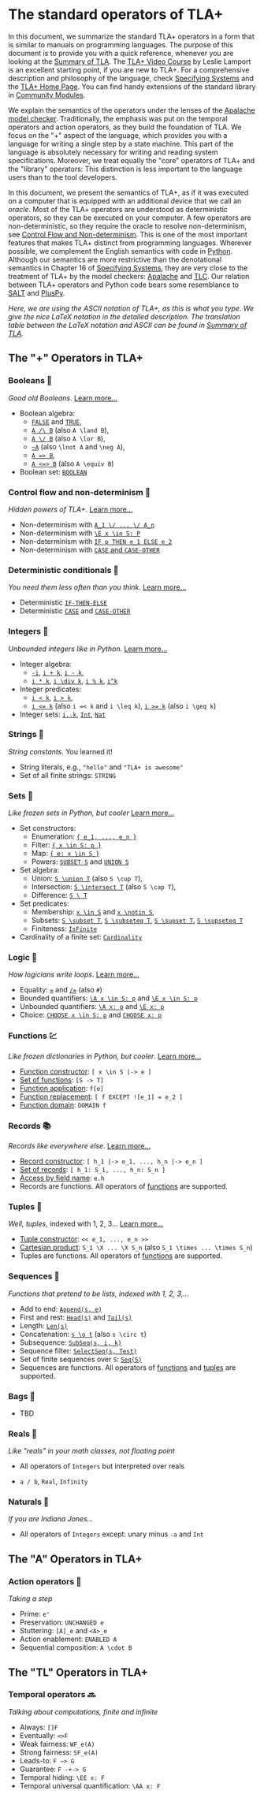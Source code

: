 # The standard operators of TLA+

In this document, we summarize the standard TLA+ operators in a form that is
similar to manuals on programming languages. The purpose of this document is to
provide you with a quick reference, whenever you are looking at the [Summary of
TLA]. The [TLA+ Video
Course](http://lamport.azurewebsites.net/video/videos.html) by Leslie Lamport
is an excellent starting point, if you are new to TLA+.  For a comprehensive
description and philosophy of the language, check [Specifying Systems] and the
[TLA+ Home Page]. You can find handy extensions of the standard library in
[Community Modules].

We explain the semantics of the operators under the lenses of the [Apalache
model checker].  Traditionally, the emphasis was put on the temporal operators
and action operators, as they build the foundation of TLA. We focus on the "+"
aspect of the language, which provides you with a language for writing a single
step by a state machine.  This part of the language is absolutely necessary for
writing and reading system specifications.  Moreover, we treat equally the
"core" operators of TLA+ and the "library" operators: This distinction is less
important to the language users than to the tool developers.

In this document, we present the semantics of TLA+, as if it was executed on a
computer that is equipped with an additional device that we call an _oracle_.
Most of the TLA+ operators are understood as deterministic operators, so they
can be executed on your computer. A few operators are non-deterministic, so
they require the oracle to resolve non-determinism, see [Control Flow and
Non-determinism]. This is one of the most important features that makes TLA+
distinct from programming languages.  Wherever possible, we complement the
English semantics with code in [Python](https://www.python.org/). Although our
semantics are more restrictive than the denotational semantics in Chapter 16 of
[Specifying Systems], they are very close to the treatment of TLA+ by the model
checkers: [Apalache](https://github.com/informalsystems/apalache) and
[TLC](http://lamport.azurewebsites.net/tla/tools.html). Our relation between
TLA+ operators and Python code bears some resemblance to
[SALT](https://github.com/Viasat/salt) and
[PlusPy](https://github.com/tlaplus/PlusPy).

_Here, we are using the ASCII notation of TLA+, as this is what you
type. We give the nice LaTeX notation in the detailed description.  The
translation table between the LaTeX notation and ASCII can be found in [Summary
of TLA]._

## The "+" Operators in TLA+

### Booleans :traffic_light:

_Good old Booleans_. [Learn more...](./booleans.md)

 - Boolean algebra:
   - [`FALSE`](./booleans.md#const) and [`TRUE`](./booleans.md#const),
   - [`A /\ B`](./booleans.md#and) (also `A \land B`),
   - [`A \/ B`](./booleans.md#or) (also `A \lor B`),
   - [`~A`](./booleans.md#not) (also `\lnot A` and `\neg A`),
   - [`A => B`](./booleans.md#implies),
   - [`A <=> B`](./booleans.md#equiv) (also `A \equiv B`)
 - Boolean set: [`BOOLEAN`](./booleans.md#const)

### Control flow and non-determinism :twisted_rightwards_arrows:

 _Hidden powers of TLA+_. [Learn more...](./control-and-nondeterminism.md)

 - Non-determinism with [`A_1 \/ ... \/ A_n`](./control-and-nondeterminism.md#nondetOr)
 - Non-determinism with [`\E x \in S: P`](./control-and-nondeterminism.md#nondetExists)
 - Non-determinism with [`IF p THEN e_1 ELSE e_2`](./control-and-nondeterminism.md#nondetIte)
 - Non-determinism with [`CASE` and `CASE-OTHER`](./control-and-nondeterminism.md#nondetCase)

### Deterministic conditionals :taxi:

 _You need them less often than you think_. [Learn more...](./conditionals.md)

 - Deterministic [`IF-THEN-ELSE`](./conditionals.md#ite)
 - Deterministic [`CASE`](./conditionals.md#case) and [`CASE-OTHER`](./conditionals.md#caseOther)

### Integers :1234:

_Unbounded integers like in Python._ [Learn more...](./integers.md)

 - Integer algebra:
    - [`-i`](./integers.md#uminus), [`i + k`](./integers.md#plus),
        [`i - k`](./integers.md#minus),
    - [`i * k`](./integers.md#mult),
      [`i \div k`](./integers.md#div), [`i % k`](./integers.md#mod),
      [`i^k`](./integers.md#pow)
 - Integer predicates:
    - [`i < k`](./integers.md#lt), [`i > k`](./integers.md#gt),
    - [`i <= k`](./integers.md#lte) (also `i =< k` and `i \leq k`),
        [`i >= k`](./integers.md#gte) (also `i \geq k`)
 - Integer sets: [`i..k`](./integers.md#range),
    [`Int`](./integers.md#const), [`Nat`](./integers.md#const)

### Strings :abcd:

_String constants_. You learned it!

 - String literals, e.g., `"hello"` and `"TLA+ is awesome"`
 - Set of all finite strings: `STRING`

### Sets :sushi:

_Like frozen sets in Python, but cooler_ [Learn more...](./sets.md)

 - Set constructors:
   - Enumeration: [`{ e_1, ..., e_n }`](./sets.md#setEnum)
   - Filter: [`{ x \in S: p }`](./sets.md#filter)
   - Map: [`{ e: x \in S }`](./sets.md#map)
   - Powers: [`SUBSET S`](./sets.md#powerset) and [`UNION S`](./sets.md#fold)
 - Set algebra:
   - Union: [`S \union T`](./sets.md#union) (also `S \cup T`),
   - Intersection: [`S \intersect T`](./sets.md#intersect) (also `S \cap T`),
   - Difference: [`S \ T`](./sets.md#setminus)
 - Set predicates:
    - Membership: [`x \in S`](./sets.md#in) and [`x \notin S`](./sets.md#notin),
    - Subsets: [`S \subset T`](./sets.md#subset),
        [`S \subseteq T`](./sets.md#subseteq),
        [`S \supset T`](./sets.md#supset),
        [`S \supseteq T`](./sets.md#supseteq)
    - Finiteness: [`IsFinite`](./sets.md#finite)    
 - Cardinality of a finite set: [`Cardinality`](./sets.md#card)

### Logic :octopus:

_How logicians write loops_. [Learn more...](./logic.md)

 - Equality:
    [`=`](./logic.md#eq) and [`/=`](./logic.md#neq) (also `#`)
 - Bounded quantifiers:
    [`\A x \in S: p`](./logic.md#forallBounded) and [`\E x \in S: p`](./logic.md#existsBounded)
 - Unbounded quantifiers:
    [`\A x: p`](./logic.md#forall) and [`\E x: p`](./logic.md#exists)
 - Choice:
    [`CHOOSE x \in S: p`](./logic.md#chooseBounded) and [`CHOOSE x: p`](./logic.md#choose)

### Functions :chart:

_Like frozen dictionaries in Python, but cooler_. [Learn more...](./functions.md)

 - [Function constructor](./functions.md#funCtor): `[ x \in S |-> e ]`
 - [Set of functions](./functions.md#funSetCtor): `[S -> T]`
 - [Function application](./functions.md#funApp): `f[e]`
 - [Function replacement](./functions.md#except): `[ f EXCEPT ![e_1] = e_2 ]`
 - [Function domain](./functions.md#domain): `DOMAIN f`

### Records :books:

_Records like everywhere else_. [Learn more...](./records.md)

 - [Record constructor](./records.md#recCtor): `[ h_1 |-> e_1, ..., h_n |-> e_n ]`
 - [Set of records](./records.md#recSetCtor): `[ h_1: S_1, ..., h_n: S_n ]`
 - [Access by field name](./records.md#recApp): `e.h`
 - Records are functions. All operators of [functions](./functions.md) are supported.

### Tuples :triangular_ruler:

_Well, tuples_, indexed with 1, 2, 3... [Learn more...](./tuples.md)

  - [Tuple constructor](./tuples.md#tuple): `<< e_1, ..., e_n >>`
  - [Cartesian product](./tuples.md#times): `S_1 \X ... \X S_n` (also `S_1 \times ... \times S_n`)
  - Tuples are functions. All operators of [functions](./functions.md) are supported.

### Sequences :snake:

_Functions that pretend to be lists, indexed with 1, 2, 3,..._

  - Add to end: [`Append(s, e)`](./sequences.md#append)
  - First and rest: [`Head(s)`](./sequences.md#head) and [`Tail(s)`](./sequences.md#tail)
  - Length: [`Len(s)`](./sequences.md#len)
  - Concatenation: [`s \o t`](./sequences.md#concat) (also `s \circ t`)
  - Subsequence: [`SubSeq(s, i, k)`](./sequences.md#subseq)
  - Sequence filter: [`SelectSeq(s, Test)`](./sequences.md#filter)
  - Set of finite sequences over `S`: [`Seq(S)`](./sequences.md#seq)
  - Sequences are functions.
    All operators of [functions](./functions.md) and [tuples](./tuples.md) are supported.

### Bags :handbag:

  - TBD

### Reals :lollipop:

 _Like "reals" in your math classes, not floating point_

 - All operators of `Integers` but interpreted over reals

 - `a / b`, `Real`, `Infinity`

### Naturals :paw_prints:

 _If you are Indiana Jones..._

 - All operators of `Integers` except: unary minus `-a` and `Int`

## The "A" Operators in TLA+

### Action operators :runner:

 _Taking a step_

 - Prime: `e'`
 - Preservation: `UNCHANGED e`
 - Stuttering: `[A]_e` and `<A>_e`
 - Action enablement: `ENABLED A`
 - Sequential composition: `A \cdot B`

## The "TL" Operators in TLA+

### Temporal operators :soon:

 _Talking about computations, finite and infinite_
 
 - Always: `[]F`
 - Eventually: `<>F`
 - Weak fairness: `WF_e(A)`
 - Strong fairness: `SF_e(A)`
 - Leads-to: `F ~> G`
 - Guarantee: `F -+-> G`
 - Temporal hiding: `\EE x: F`
 - Temporal universal quantification: `\AA x: F`

[Control Flow and Non-determinism]: ./control-and-nondeterminism.md
[Apalache model checker]: https://github.com/informalsystems/apalache
[TLC model checker]: http://lamport.azurewebsites.net/tla/tools.html
[Summary of TLA]: https://lamport.azurewebsites.net/tla/summary.pdf
[TLA+ Home Page]: http://lamport.azurewebsites.net/tla/tla.html
[Specifying Systems]: http://lamport.azurewebsites.net/tla/book.html?back-link=learning.html
[Community Modules]: https://github.com/tlaplus/CommunityModules
[LearnTla.com]: https://learntla.com
[TLA+ Video Course]: http://lamport.azurewebsites.net/video/videos.html
